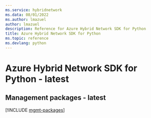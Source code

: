 ```yaml
---
ms.service: hybridnetwork
ms.data: 08/01/2022
ms.author: lmazuel
author: lmazuel
description: Reference for Azure Hybrid Network SDK for Python
title: Azure Hybrid Network SDK for Python
ms.topic: reference
ms.devlang: python
---
```

# Azure Hybrid Network SDK for Python - latest

## Management packages - latest
[!INCLUDE [mgmt-packages](hybrid-network-mgmt-index.md)]